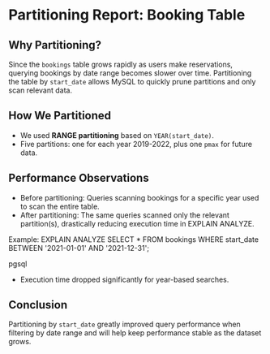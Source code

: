 # Partitioning Report: Booking Table

## Why Partitioning?

Since the `bookings` table grows rapidly as users make reservations, querying bookings by date range becomes slower over time. Partitioning the table by `start_date` allows MySQL to quickly prune partitions and only scan relevant data.

## How We Partitioned

- We used **RANGE partitioning** based on `YEAR(start_date)`.
- Five partitions: one for each year 2019-2022, plus one `pmax` for future data.

## Performance Observations

- Before partitioning: Queries scanning bookings for a specific year used to scan the entire table.
- After partitioning: The same queries scanned only the relevant partition(s), drastically reducing execution time in EXPLAIN ANALYZE.

Example:
EXPLAIN ANALYZE SELECT * FROM bookings WHERE start_date BETWEEN '2021-01-01' AND '2021-12-31';

pgsql

- Execution time dropped significantly for year-based searches.

## Conclusion

Partitioning by `start_date` greatly improved query performance when filtering by date range and will help keep performance stable as the dataset grows.
